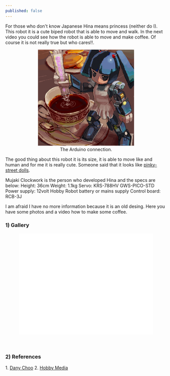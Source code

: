 ```yaml
---
published: false
---
```


For those who don't know Japanese Hina means princess (neither do I). This robot it is a cute biped robot that is able to move and walk. In the next video you could see how the robot is able to move and make coffee. Of course it is not really true but who cares!!.

<center><figure><a href="/images/hina00.png" alt="leo_attiny851"><img src="/images/hina00.png" width="300" height="300"></a><figcaption>The Arduino connection.</figcaption></figure></center>

<!-- more -->


The good thing about this robot it is its size, it is able to move like and human and for me it is really cute. Someone said that it looks like <a href="http://www.pinky-street.com/index.php?page=mayura_album1&amp;img=1" target="_blank">pinky-street dolls</a>.

Mujaki Clockwork is the person who developed Hina and the specs are below:
Height: 36cm
Weight: 1.1kg
Servo: KRS-788HV GWS-PICO-STD
Power supply: 12volt Hobby Robot battery or mains supply
Control board: RCB-3J

I am afraid I have no more information because it is an old desing. Here you have some photos and a video how to make some coffee.
<h3>1) Gallery</h3>
<center><iframe src="//www.youtube.com/embed/PYRqOfGenk8" width="420" height="315" frameborder="0" allowfullscreen="allowfullscreen"></iframe></center><center></center>&nbsp;

<center><img class="ngg_displayed_gallery mceItem" src="http://www.correderajorge.es/nextgen-attach_to_post/preview/id--1257" alt="" /></center>

<h3>2) References</h3>
1. <a title="Dany Choo" href="http://www.dannychoo.com/en/post/20475/Hina+Robot.html " target="_blank">Dany Choo</a>
2. <a title="Hobby Media" href="http://www.hobbymedia.it/14415/hina-il-robot-giapponese-che-prepara-il-caffe" target="_blank">Hobby Media</a>